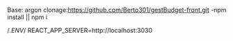 Base: argon
clonage:https://github.com/Berto301/gestBudget-front.git
-npm install || npm i

/*.ENV*/
REACT_APP_SERVER=http://localhost:3030

